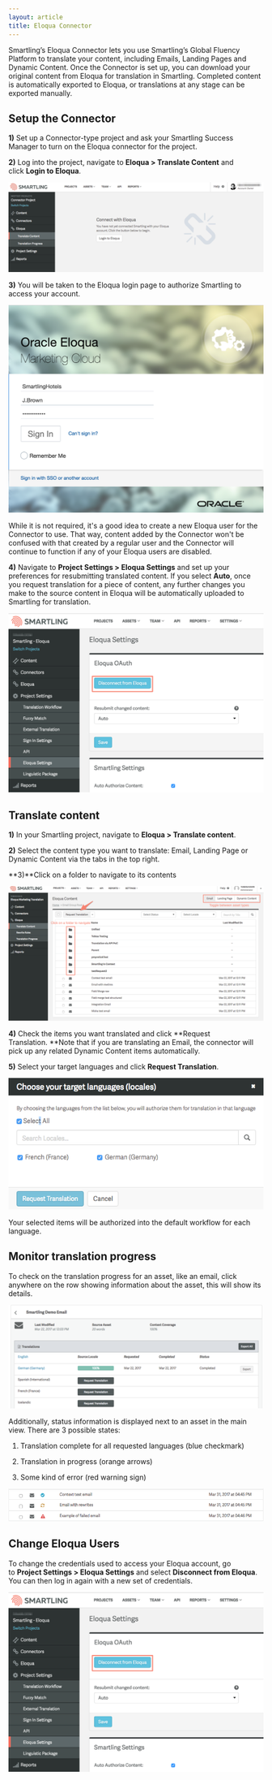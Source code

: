 ```yaml
---
layout: article
title: Eloqua Connector
---
```



Smartling’s Eloqua Connector lets you use Smartling’s Global Fluency Platform to translate your content, including Emails, Landing Pages and Dynamic Content. Once the Connector is set up, you can download your original content from Eloqua for translation in Smartling. Completed content is automatically exported to Eloqua, or translations at any stage can be exported manually.

## Setup the Connector

**1)** Set up a Connector-type project and ask your Smartling Success Manager to turn on the Eloqua connector for the project.

**2)** Log into the project, navigate to&nbsp;**Eloqua &gt; Translate Content** and click&nbsp;**Login to Eloqua**.

**![](/uploads/versions/smartling---translate-content--connector-project----x----1212-424x---.png)**

**3)**&nbsp;You will be taken to the Eloqua login page to authorize Smartling to access your account.

![](/uploads/versions/eloqua---customer-login---x----1490-1210x---.png)

<div class="info">While it is not required, it's a good idea to create a new Eloqua user for the Connector to use. That way, content added by the Connector won't be confused with that created by a regular user and the Connector will continue to function if any of your Eloqua users are disabled.</div>

**4)** Navigate to&nbsp;**Project Settings &gt; Eloqua Settings** and set up your preferences for resubmitting translated content. If you select&nbsp;**Auto**, once you request translation for a piece of content, any further changes you make to the source content in Eloqua will be automatically uploaded to Smartling for translation.

![](/uploads/versions/smartling---eloqua-settings--smartling---eloqua----x----1602-1126x---.png)

## Translate content

**1)** In your Smartling project, navigate to&nbsp;**Eloqua &gt; Translate content**.

**2)** Select the content type you want to translate: Email, Landing Page or Dynamic Content via the tabs in the top right.

**3)**Click on a folder to navigate to its contents&nbsp;

![](/uploads/versions/eloqua-navigation---x0-10-1431-754-1255-661x---.png)

**4)** Check the items you want translated and click&nbsp;**Request Translation.&nbsp;**Note that if you are translating an Email, the connector will pick up any related Dynamic Content items automatically.

**5)**&nbsp;Select your target languages and click&nbsp;**Request Translation**.

![](/uploads/versions/smartling---translate-content--connector-project--2---x----573-294x---.png)

Your selected items will be authorized into the default workflow for each language.

## Monitor translation progress

To check on the translation progress for an asset, like an email, click anywhere on the row showing information about the asset, this will show its details.

![](/uploads/versions/email-details---x----1143-463x---.png)

Additionally, status information is displayed next to an asset in the main view. There are 3 possible states:

1) Translation complete for all requested languages (blue checkmark)

2) Translation in progress (orange arrows)

3) Some kind of error (red warning sign)

![](/uploads/versions/status-examples---x----908-116x---.png)

## Change Eloqua Users

To change the credentials used to access your Eloqua account, go to&nbsp;**Project Settings &gt; Eloqua Settings** and select&nbsp;**Disconnect from Eloqua**. You can then log in again with a new set of credentials.

![](/uploads/versions/smartling---eloqua-settings--smartling---eloqua----x----1602-1126x---.png)